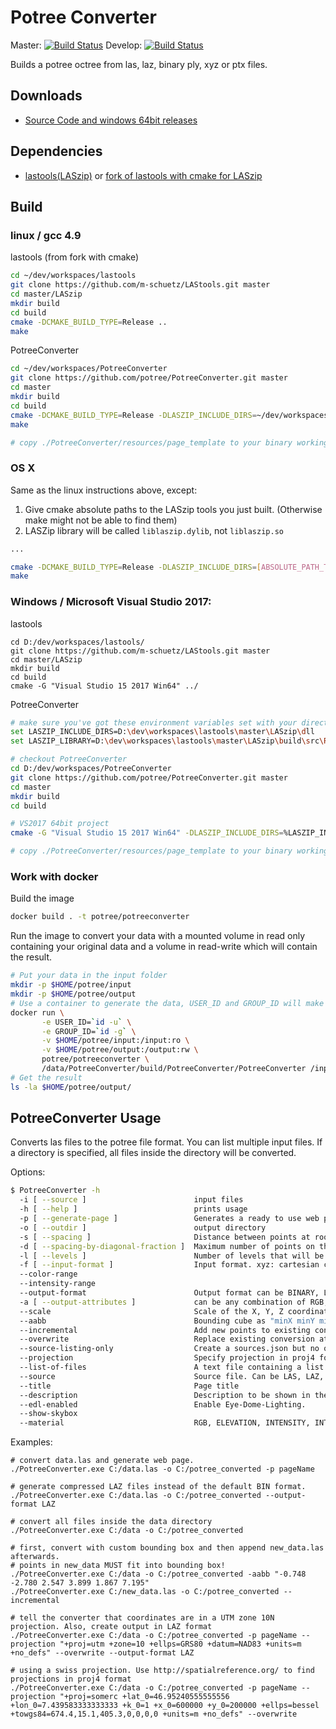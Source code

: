 # Potree Converter

Master: [![Build Status](https://travis-ci.org/potree/PotreeConverter.svg?branch=master)](https://travis-ci.org/potree/PotreeConverter)
Develop: [![Build Status](https://travis-ci.org/potree/PotreeConverter.svg?branch=develop)](https://travis-ci.org/potree/PotreeConverter)

Builds a potree octree from las, laz, binary ply, xyz or ptx files.

## Downloads

* [Source Code and windows 64bit releases](https://github.com/potree/PotreeConverter/releases)

## Dependencies

* [lastools(LASzip)](https://github.com/LAStools/LAStools) or [fork of lastools with cmake for LASzip](https://github.com/m-schuetz/LAStools)

## Build

### linux / gcc 4.9


lastools (from fork with cmake)

```bash
cd ~/dev/workspaces/lastools
git clone https://github.com/m-schuetz/LAStools.git master
cd master/LASzip
mkdir build
cd build
cmake -DCMAKE_BUILD_TYPE=Release ..
make

```

PotreeConverter

```bash
cd ~/dev/workspaces/PotreeConverter
git clone https://github.com/potree/PotreeConverter.git master
cd master
mkdir build
cd build
cmake -DCMAKE_BUILD_TYPE=Release -DLASZIP_INCLUDE_DIRS=~/dev/workspaces/lastools/master/LASzip/dll -DLASZIP_LIBRARY=~/dev/workspaces/lastools/master/LASzip/build/src/liblaszip.so ..
make

# copy ./PotreeConverter/resources/page_template to your binary working directory.

```

### OS X

Same as the linux instructions above, except:

1. Give cmake absolute paths to the LASzip tools you just built. (Otherwise make might not be able to find them)
2. LASZip library will be called `liblaszip.dylib`, not `liblaszip.so `

```bash
...

cmake -DCMAKE_BUILD_TYPE=Release -DLASZIP_INCLUDE_DIRS=[ABSOLUTE_PATH_TO_LASTOOLS]/master/LASzip/dll -DLASZIP_LIBRARY=[ABSOLUTE_PATH_TO_LASTOOLS]/master/LASzip/build/src/liblaszip.dylib ..
make

```

### Windows / Microsoft Visual Studio 2017:

lastools

```
cd D:/dev/workspaces/lastools/
git clone https://github.com/m-schuetz/LAStools.git master
cd master/LASzip
mkdir build
cd build
cmake -G "Visual Studio 15 2017 Win64" ../
```

PotreeConverter

```bash
# make sure you've got these environment variables set with your directory structure
set LASZIP_INCLUDE_DIRS=D:\dev\workspaces\lastools\master\LASzip\dll
set LASZIP_LIBRARY=D:\dev\workspaces\lastools\master\LASzip\build\src\Release\laszip.lib

# checkout PotreeConverter
cd D:/dev/workspaces/PotreeConverter
git clone https://github.com/potree/PotreeConverter.git master
cd master
mkdir build
cd build

# VS2017 64bit project
cmake -G "Visual Studio 15 2017 Win64" -DLASZIP_INCLUDE_DIRS=%LASZIP_INCLUDE_DIRS% -DLASZIP_LIBRARY=%LASZIP_LIBRARY%  ..\

# copy ./PotreeConverter/resources/page_template to your binary working directory.

```

### Work with docker

Build the image


```bash
docker build . -t potree/potreeconverter
```

Run the image to convert your data with a mounted volume in read only containing your original data and a volume in read-write which will contain the result.

```bash
# Put your data in the input folder
mkdir -p $HOME/potree/input
mkdir -p $HOME/potree/output
# Use a container to generate the data, USER_ID and GROUP_ID will make sure you can directly read the data result
docker run \
       -e USER_ID=`id -u` \
       -e GROUP_ID=`id -g` \
       -v $HOME/potree/input:/input:ro \
       -v $HOME/potree/output:/output:rw \
       potree/potreeconverter \
       /data/PotreeConverter/build/PotreeConverter/PotreeConverter /input/data.las -o /output
# Get the result
ls -la $HOME/potree/output/
```


## PotreeConverter Usage

Converts las files to the potree file format.
You can list multiple input files. If a directory is specified, all files
inside the directory will be converted.

Options:


```bash
$ PotreeConverter -h
  -i [ --source ]                        input files
  -h [ --help ]                          prints usage
  -p [ --generate-page ]                 Generates a ready to use web page with the given name.
  -o [ --outdir ]                        output directory
  -s [ --spacing ]                       Distance between points at root level. Distance halves each level.
  -d [ --spacing-by-diagonal-fraction ]  Maximum number of points on the diagonal in the first level (sets spacing). spacing = diagonal value
  -l [ --levels ]                        Number of levels that will be generated. 0: only root, 1: root and its children, ...
  -f [ --input-format ]                  Input format. xyz: cartesian coordinates as floats, rgb: colors as numbers, i: intensity as number
  --color-range
  --intensity-range
  --output-format                        Output format can be BINARY, LAS or LAZ. Default is BINARY
  -a [ --output-attributes ]             can be any combination of RGB, INTENSITY and CLASSIFICATION. Default is RGB.
  --scale                                Scale of the X, Y, Z coordinate in LAS and LAZ files.
  --aabb                                 Bounding cube as "minX minY minZ maxX maxY maxZ". If not provided it is automatically computed
  --incremental                          Add new points to existing conversion
  --overwrite                            Replace existing conversion at target directory
  --source-listing-only                  Create a sources.json but no octree.
  --projection                           Specify projection in proj4 format.
  --list-of-files                        A text file containing a list of files to be converted.
  --source                               Source file. Can be LAS, LAZ, PTX or PLY
  --title                                Page title
  --description                          Description to be shown in the page.
  --edl-enabled                          Enable Eye-Dome-Lighting.
  --show-skybox
  --material                             RGB, ELEVATION, INTENSITY, INTENSITY_GRADIENT, RETURN_NUMBER, SOURCE, LEVEL_OF_DETAIL
```

Examples:

    # convert data.las and generate web page.
    ./PotreeConverter.exe C:/data.las -o C:/potree_converted -p pageName

    # generate compressed LAZ files instead of the default BIN format.
    ./PotreeConverter.exe C:/data.las -o C:/potree_converted --output-format LAZ

    # convert all files inside the data directory
    ./PotreeConverter.exe C:/data -o C:/potree_converted

    # first, convert with custom bounding box and then append new_data.las afterwards.
    # points in new_data MUST fit into bounding box!
    ./PotreeConverter.exe C:/data -o C:/potree_converted -aabb "-0.748 -2.780 2.547 3.899 1.867 7.195"
    ./PotreeConverter.exe C:/new_data.las -o C:/potree_converted --incremental

    # tell the converter that coordinates are in a UTM zone 10N projection. Also, create output in LAZ format
    ./PotreeConverter.exe C:/data -o C:/potree_converted -p pageName --projection "+proj=utm +zone=10 +ellps=GRS80 +datum=NAD83 +units=m +no_defs" --overwrite --output-format LAZ

    # using a swiss projection. Use http://spatialreference.org/ to find projections in proj4 format
    ./PotreeConverter.exe C:/data -o C:/potree_converted -p pageName --projection "+proj=somerc +lat_0=46.95240555555556 +lon_0=7.439583333333333 +k_0=1 +x_0=600000 +y_0=200000 +ellps=bessel +towgs84=674.4,15.1,405.3,0,0,0,0 +units=m +no_defs" --overwrite
